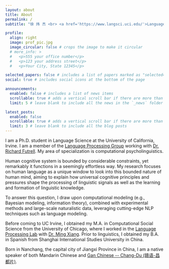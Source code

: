 ```yaml
---
layout: about
title: About
permalink: /
subtitle: "徐 炜 杰 <br> <a href='https://www.langsci.uci.edu/'>Language Science</a> Ph.D. Student at UC Irvine <br> Email: weijie.xu@uci.edu"

profile:
  align: right
  image: prof_pic.jpg
  image_circular: false # crops the image to make it circular
  # more_info: >
  #   <p>555 your office number</p>
  #   <p>123 your address street</p>
  #   <p>Your City, State 12345</p>

selected_papers: false # includes a list of papers marked as "selected={true}"
social: true # includes social icons at the bottom of the page

announcements:
  enabled: false # includes a list of news items
  scrollable: true # adds a vertical scroll bar if there are more than 3 news items
  limit: 5 # leave blank to include all the news in the `_news` folder

latest_posts:
  enabled: false
  scrollable: true # adds a vertical scroll bar if there are more than 3 new posts items
  limit: 3 # leave blank to include all the blog posts
---
```


I am a Ph.D. student in Language Science at the University of California, Irvine. I am a member of the [Language Processing Group](https://langprocgroup.github.io/) working with [Dr. Richard Futrell](https://www.socsci.uci.edu/~rfutrell/). My area of specialization is computational psycholinguistics. 

Human cognitive system is bounded by considerable constraints, yet remarkably it functions in a seemingly effortless way. My research focuses on human language as a unique window to look into this bounded nature of human mind, aiming to explain how universal cognitive principles and pressures shape the processing of linguistic signals as well as the learning and formation of linguistic knowledge.

To answer this question, I draw upon computational modeling (e.g., Bayesian modeling, information theory), combined with experimental methods and large-scale naturalistic data, leveraging cutting-edge NLP techniques such as language modeling. 

Before coming to UC Irvine, I obtained my M.A. in Computational Social Science from the University of Chicago, where I worked in the [Language Processing Lab](https://lucian.uchicago.edu/blogs/lpl/) with [Dr. Ming Xiang](https://lucian.uchicago.edu/blogs/mingxiang/). Prior to linguistics, I obtained my B.A. in Spanish from Shanghai International Studies University in China.

Born in Nanchang, the capital city of Jiangxi Province in China, I am a native speaker of both Mandarin Chinese and [Gan Chinese -- Chang-Du (赣语-昌都片)](https://en.wikipedia.org/wiki/Chang-Du_Gan).
